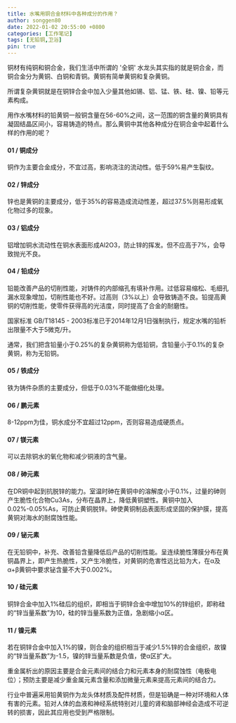 ```yaml
---
title: 水嘴用铜合金材料中各种成分的作用？
author: songgen80
date: 2022-01-02 20:55:00 +0800
categories: [工作笔记]
tags: [无铅铜,卫浴]
pin: true
---
```


铜材有纯铜和铜合金，我们生活中所谓的 '全铜' 水龙头其实指的就是铜合金，而铜合金分为黄铜、白铜和青铜。黄铜有简单黄铜和复杂黄铜。

所谓复杂黄铜就是在铜锌合金中加入少量其他如锡、铝、锰、铁、硅、镍、铅等元素构成。

用作水嘴材料的铅黄铜一般铜含量在56-60%之间，这一范围的铜含量的黄铜具有凝固结晶区间小，容易铸造的特点。那么黄铜中其他各种成分在铜合金中起着什么样的作用的呢？

#### 01 / 铜成分

铜作为主要合金成分，不宜过高，影响浇注的流动性。低于59%易产生裂纹。

#### 02 / 锌成分

锌也是黄铜的主要成分，低于35%的容易造成流动性差，超过37.5%则易形成氧化物过多的现象。

#### 03 / 铝成分

铝增加铜水流动性在铜水表面形成Al2O3，防止锌的挥发。但不应高于7%，会导致抛光不良。

#### 04 / 铅成分

铅能改善产品的切削性能，对铸件的内部缩孔有填补作用。过低容易缩松、毛细孔漏水现象增加，切削性能也不好。过高则（3%以上）会导致铸造不良。铅提高黄铜的切削性能，使零件获得高的光洁度，同时提高了合金的耐磨性。

国家标准 GB/T18145 - 2003标准已于2014年12月1日强制执行，规定水嘴的铅析出限量不大于5微克/升。

通常，我们把含铅量小于0.25%的复杂黄铜称为低铅铜，含铅量小于0.1%的复杂黄铜，称为无铅铜。

#### 05 / 铁成分

铁为铸件杂质的主要成分，但低于0.03%不能做细化处理。

#### 06 / 鹏元素

8-12ppm为佳，铜水成分不宜超过12ppm，否则容易造成硬质点。

#### 07 / 镁元素

可以去除铜水的氧化物和减少铜液的含气量。

#### 08 / 砷元素

在DR铜中起到抗脱锌的能力。室温时砷在黄铜中的溶解度小于0.1%，过量的砷则产生脆性化合物Cu3As，分布在晶界上，降低黄铜塑性。黄铜中加入0.02%-0.05%As，可防止黄铜脱锌。砷使黄铜制品表面形成坚固的保护膜，提高黄铜对海水的耐腐蚀性能。

#### 09 / 铋元素

在无铅铜中，补充、改善铅含量降低后产品的切削性能。呈连续脆性薄膜分布在黄铜晶界上，即产生热脆性，又产生冷脆性，对黄铜的危害性远比铅为大，在α及α+β黄铜中要求铋含量不大于0.002%。

#### 10 / 硅元素

铜锌合金中加入1%硅后的组织，即相当于铜锌合金中增加10%的锌组织，即称硅的“锌当量系数”为10，硅的锌当量系数为正值，急剧缩小α区。

#### 11 / 镍元素

若在铜锌合金中加入1%的镍，则合金的组织相当于减少1.5%锌的合金组织，故镍的“锌当量系数”为-1.5，镍的锌当量系数是负值，使α区扩大。

重金属析出的原因主要是合金元素间的结合力和元素本身的耐腐蚀性（电极电位）；预防主要是减少重金属元素含量和添加微量元素来提高元素间的结合力。

行业中普遍采用铅黄铜作为龙头体材质及配件材质，但是铅确是一种对环境和人体有害的元素。铅对人体的血液和神经系统特别对儿童的肾和脑部神经会造成不可逆转的损害，因此其应用也受到严格限制。